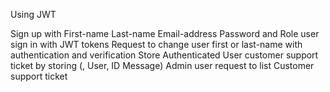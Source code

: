 Using JWT 



Sign up with First-name Last-name Email-address Password and Role
user sign in with JWT tokens 
Request to change user first or last-name with authentication and verification
Store Authenticated User customer support ticket by storing (, User, ID Message)
Admin user request to list Customer support ticket
